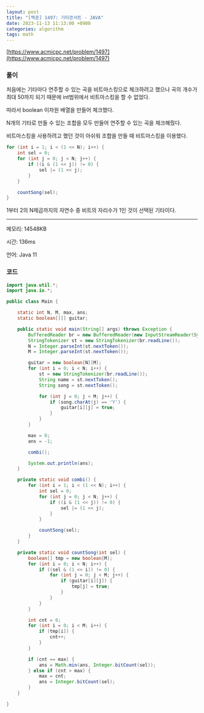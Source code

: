 ```yaml
---
layout: post
title: "[백준] 1497: 기타콘서트 - JAVA"
date: 2023-11-13 11:13:00 +0900
categories: algorithm
tags: math
---
```


[https://www.acmicpc.net/problem/1497](https://www.acmicpc.net/problem/1497)

### 풀이

처음에는 기타마다 연주할 수 있는 곡을 비트마스킹으로 체크하려고 했으나 곡의 개수가 최대 50까지 되기 때문에 int범위에서 비트마스킹을 할 수 없었다.

따라서 boolean 이차원 배열을 만들어 체크했다.

N개의 기타로 만들 수 있는 조합을 모두 만들어 연주할 수 있는 곡을 체크해줬다.

비트마스킹을 사용하려고 했던 것이 아쉬워 조합을 만들 때 비트마스킹을 이용했다.

```java
for (int i = 1; i < (1 << N); i++) {
    int sel = 0;
    for (int j = 0; j < N; j++) {
        if ((i & (1 << j)) != 0) {
            sel |= (1 << j);
        }
    }

    countSong(sel);
}
```

1부터 2의 N제곱까지의 자연수 중 비트의 자리수가 1인 것이 선택된 기타이다.

---

메모리: 14548KB

시간: 136ms

언어: Java 11

### 코드

```java
import java.util.*;
import java.io.*;

public class Main {

    static int N, M, max, ans;
    static boolean[][] guitar;

    public static void main(String[] args) throws Exception {
        BufferedReader br = new BufferedReader(new InputStreamReader(System.in));
        StringTokenizer st = new StringTokenizer(br.readLine());
        N = Integer.parseInt(st.nextToken());
        M = Integer.parseInt(st.nextToken());

        guitar = new boolean[N][M];
        for (int i = 0; i < N; i++) {
            st = new StringTokenizer(br.readLine());
            String name = st.nextToken();
            String song = st.nextToken();

            for (int j = 0; j < M; j++) {
                if (song.charAt(j) == 'Y') {
                    guitar[i][j] = true;
                }
            }
        }

        max = 0;
        ans = -1;

        combi();

        System.out.println(ans);
    }

    private static void combi() {
        for (int i = 1; i < (1 << N); i++) {
            int sel = 0;
            for (int j = 0; j < N; j++) {
                if ((i & (1 << j)) != 0) {
                    sel |= (1 << j);
                }
            }

            countSong(sel);
        }
    }

    private static void countSong(int sel) {
        boolean[] tmp = new boolean[M];
        for (int i = 0; i < N; i++) {
            if ((sel & (1 << i)) != 0) {
                for (int j = 0; j < M; j++) {
                    if (guitar[i][j]) {
                        tmp[j] = true;
                    }
                }
            }
        }

        int cnt = 0;
        for (int i = 0; i < M; i++) {
            if (tmp[i]) {
                cnt++;
            }
        }

        if (cnt == max) {
            ans = Math.min(ans, Integer.bitCount(sel));
        } else if (cnt > max) {
            max = cnt;
            ans = Integer.bitCount(sel);
        }
    }

}
```
